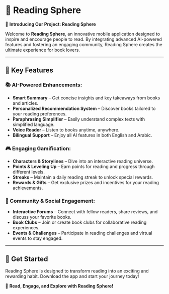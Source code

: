 # 📖 Reading Sphere

🚀 **Introducing Our Project: Reading Sphere**

Welcome to **Reading Sphere**, an innovative mobile application designed to inspire and encourage people to read. By integrating advanced AI-powered features and fostering an engaging community, Reading Sphere creates the ultimate experience for book lovers.

---

## 🌟 Key Features

### 📚 AI-Powered Enhancements:
- **Smart Summary** – Get concise insights and key takeaways from books and articles.
- **Personalized Recommendation System** – Discover books tailored to your reading preferences.
- **Paraphrasing Simplifier** – Easily understand complex texts with simplified language.
- **Voice Reader** – Listen to books anytime, anywhere.
- **Bilingual Support** – Enjoy all AI features in both English and Arabic.

### 🎮 Engaging Gamification:
- **Characters & Storylines** – Dive into an interactive reading universe.
- **Points & Leveling Up** – Earn points for reading and progress through different levels.
- **Streaks** – Maintain a daily reading streak to unlock special rewards.
- **Rewards & Gifts** – Get exclusive prizes and incentives for your reading achievements.

### 👥 Community & Social Engagement:
- **Interactive Forums** – Connect with fellow readers, share reviews, and discuss your favorite books.
- **Book Clubs** – Join or create book clubs for collaborative reading experiences.
- **Events & Challenges** – Participate in reading challenges and virtual events to stay engaged.

---

## 📲 Get Started
Reading Sphere is designed to transform reading into an exciting and rewarding habit. Download the app and start your journey today!


📖 **Read, Engage, and Explore with Reading Sphere!**

